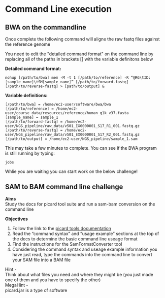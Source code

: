 # Command Line execution 
## BWA on the commandline

Once complete the following command will aligne the raw fastq files against the reference genome  

You need to edit the "detailed command format" on the command line by replacing all of the paths in brackets [] with the variable definitons below

**Detailed command format:**

    nohup [/path/to/bwa] mem -M -t 1 [/path/to/reference] -R “@RG\tID:[sample_name]\tSM[sample_name]” [/path/to/forward-fastq] [/path/to/reverse-fastq] > [path/to/output] &  

**Variable definitions:**

    [/path/to/bwa] = /home/ec2-user/software/bwa/bwa  
    [/path/to/reference] = /home/ec2-user/course_data/resources/reference/human_g1k_v37.fasta  
    [sample_name] = sample_1  
    [/path/to/forward-fastq] = /home/ec2-user/NGS_pipeline/raw_data/v501_EX0000001_S17_R1_001.fastq.gz  
    [/path/to/reverse-fastq] = /home/ec2-user/NGS_pipeline/raw_data/v501_EX0000001_S17_R2_001.fastq.gz  
    [/path/to/output] = /home/ec2-user/NGS_pipeline/sample_1.sam  

This may take a few minutes to complete. You can see if the BWA program is still running by typing:

    jobs

Whlie you are waiting you can start work on the below challenge!

## SAM to BAM command line challenge

**Aims**  
Study the docs for picard tool suite and run a sam-bam conversion on the command line 

**Objectives**  
1. Follow the link to the [picard tools documentation](https://broadinstitute.github.io/picard/command-line-overview.html "Picard tools overview")
2. Read the “command syntax” and “usage example” sections at the top of the docs to determine the basic command line useage format
3. Find the instructions for the SamFormatConverter tool
4. Considering the command syntax and useage example information you have just read, type the commands into the command line to convert your SAM file into a BAM file

Hint -  
Think about what files you need and where they might be (you just made one of them and you have to specify the other)  
MegaHint -  
picard.jar is a type of software  

